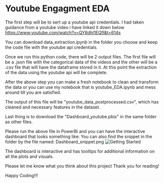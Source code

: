 # Youtube Engagment EDA
The first step will be to sert up a youtube api credentials. I had taken guidance from a youtube video i have linked it down below
https://www.youtube.com/watch?v=QY8dhl1EQfI&t=614s

You can download data_extraction.ipynb in the folder you choose and keep the code file with the youtube api credentials.

Once we run this python code, there will be 2 output files. The first file will be a .json file with the categorical data of the videos and the other will be a .csv file that will have the dataframe stored in it. At this point the extraction of the data using the youtube api will be complete.

After the above step you can make a fresh notebook to clean and transform the data or you can use my notebook that is youtube_EDA.ipynb and mess around till you are satisfied.

The output of this file will be "youtube_data_postprocessed.csv", which has cleaned and necessary features in the dataset.

Last thing is to download the "Dashboard_youtube.pbix" in the same folder as other files.

Please run the above file in PowerBi and you can have the interactive dashboard that looks something like:
You can also find the snippet in the folder by the file named: Dashboard_snippet.png
![Getting Started](./Youtube\Dashboard_snippet.png)

The dashboard is interactive and has tooltips for additional information on all the plots and visuals.

Please let me know what you think about this project
Thank you for reading!

Happy Coding!!!
